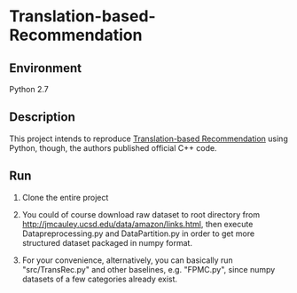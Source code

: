 # Translation-based-Recommendation

## Environment
Python 2.7

## Description
This project intends to reproduce [Translation-based Recommendation](https://arxiv.org/abs/1707.02410) using Python, though, the authors published official C++ code.

## Run
1. Clone the entire project

2. You could of course download raw dataset to root directory from http://jmcauley.ucsd.edu/data/amazon/links.html, then execute Datapreprocessing.py and DataPartition.py in order to get more structured dataset packaged in numpy format.

3. For your convenience, alternatively, you can basically run "src/TransRec.py" and other baselines, e.g. "FPMC.py", since numpy datasets of a few categories already exist.

